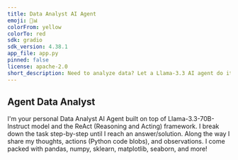 ```yaml
---
title: Data Analyst AI Agent
emoji: 🤔📊
colorFrom: yellow
colorTo: red
sdk: gradio
sdk_version: 4.38.1
app_file: app.py
pinned: false
license: apache-2.0
short_description: Need to analyze data? Let a Llama-3.3 AI agent do it for you!
---
```

## Agent Data Analyst

I'm your personal Data Analyst AI Agent built on top of Llama-3.3-70B-Instruct model and the ReAct (Reasoning and Acting) framework.
I break down the task step-by-step until I reach an answer/solution.
Along the way I share my thoughts, actions (Python code blobs), and observations.
I come packed with pandas, numpy, sklearn, matplotlib, seaborn, and more!
